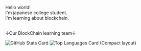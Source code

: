 <b10>Hello world!</b1>
<br>
I'm japanese college student.
<br>
I'm learning about blockchain.

<br>
↓Our BlockChain learning team↓
<br>
<img src="https://goblockchain.network/" alt="" width="" height="" border="0" />

![GitHub Stats Card](https://github-readme-stats.vercel.app/api?username=shoukitsuda&layout=compact)
![Top Languages Card (Compact layout)](https://github-readme-stats.vercel.app/api/top-langs/?username=shoukitsuda&layout=compact)
